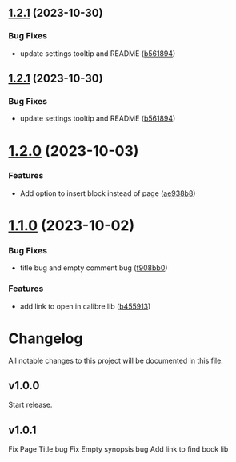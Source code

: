 ## [1.2.1](https://github.com/duydl/logseq-calibre-metadata/compare/v1.2.0...v1.2.1) (2023-10-30)


### Bug Fixes

* update settings tooltip and README ([b561894](https://github.com/duydl/logseq-calibre-metadata/commit/b56189465b65b7dddd010604fc82f6db3ccf23f8))

## [1.2.1](https://github.com/duydl/logseq-calibre-metadata/compare/v1.2.0...v1.2.1) (2023-10-30)


### Bug Fixes

* update settings tooltip and README ([b561894](https://github.com/duydl/logseq-calibre-metadata/commit/b56189465b65b7dddd010604fc82f6db3ccf23f8))

# [1.2.0](https://github.com/duydl/logseq-calibre-metadata/compare/v1.1.0...v1.2.0) (2023-10-03)


### Features

* Add option to insert block instead of page ([ae938b8](https://github.com/duydl/logseq-calibre-metadata/commit/ae938b81a755761be59f7309f36d5d80673cbb09))

# [1.1.0](https://github.com/duydl/logseq-calibre-metadata/compare/v1.0.0...v1.1.0) (2023-10-02)


### Bug Fixes

* title bug and empty comment bug ([f908bb0](https://github.com/duydl/logseq-calibre-metadata/commit/f908bb007f6424c32e6260bf89ff818ded0256b2))


### Features

* add link to open in calibre lib ([b455913](https://github.com/duydl/logseq-calibre-metadata/commit/b455913eb208c98004e206422bc266334f9cbde4))

# Changelog
All notable changes to this project will be documented in this file.

## v1.0.0

Start release.

## v1.0.1

Fix Page Title bug
Fix Empty synopsis bug
Add link to find book lib

